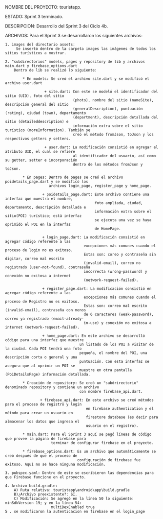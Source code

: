 NOMBRE DEL PROYECTO: touristapp.

ESTADO: Sprint 3 terminado.

DESCRIPCION: Desarrollo del Sprint 3 del Ciclo 4b.

ARCHIVOS: Para el Sprint 3 se desarrollaron los siguientes archivos:

    1. images del directorio assets: 
         Se insertó dentro de la carpeta images las imágenes de todos los sitios turísticos a mostrar.

    2. "subdirectorios" models, pages y repository de lib y archivos main.dart y firebase_options.dart
        Dentro de lib se realizó lo siguiente:

            * En models: Se creó el archivo site.dart y se modificó el archivo user.dart

                      + site.dart: Con este se modeló el identificador del sitio (UID), foto del sitio 
                                   (photo), nombre del sitio (nameSite), descripción general del sitio
                                   (generalDescription), puntuación (rating), ciudad (town), departamento
                                   (department), descripción detallada del sitio (detaileddescription) e 
                                   información extra sobre el sitio turístico (moreInformation). También se
                                   creó el método fromJson, toJson y los respectivos getters y setters.

                      + user.dart: La modificación consistió en agregar el atributo UID, el cual se refiere 
                                   al identificador del usuario, así como su getter, setter e incorporación
                                   dentro de los métodos fromJson y toJson.

            * En pages: Dentro de pages se creó el archivo poidetails_page.dart y se modificó los
                        archivos login_page, register_page y home_page.

                     + poidetails_page.dart: Este archivo contiene una interfaz que muestra el nombre,
                                             foto ampliada, ciudad, departamento, descripción detallada e
                                             información extra sobre el sitio(POI) turístico; está interfaz
                                             se ejecuta una vez se haya oprimido el POI en la interfaz 
                                             de HomePage.

                     + login_page.dart: La modificación consistió en agregar código referente a las 
                                        excepciones más comunes cuando el proceso de login no es exitoso.
                                        Estas son: coreo y contraseña sin digitar, correo mal escrito 
                                        (invalid-email), correo no registrado (user-not-found), contraseña
                                        incorrecta (wrong-password) y conexión no exitosa a internet
                                        (network-request-failed).

                     + register_page.dart: La modificación consistió en agregar código referente a las 
                                        excepciones más comunes cuando el proceso de Registro no es exitoso.
                                        Estas son: correo mal escrito (invalid-email), contraseña con menos
                                        de 6 caracteres (weak-password), correo ya registrado (email-already-
                                        in-use) y conexión no exitosa a internet (network-request-failed).

                     + home_page.dart: En este archivo se desarrolló código para una interfaz que muestre
                                      un listado de los POI a visitar de la ciudad. Cada POI tendrá una foto
                                      pequeña, el nombre del POI, una descripción corta o general y una
                                      puntuación. Con esta interfaz se asegura que al oprimir un POI se 
                                      muestre en otra pantalla (PoiDetailsPage) información detallada.

            * Creación de repository: Se creó un "subdrirectorio" denominado repository y contiene un archivo
                                      con nombre firebase_api.dart.

                    + firebase_api.dart: En este archivo se creó métodos para el proceso de registro y login
                                         en firebase authentication y el método para crear un usuario en
                                         firestore database (es decir para almacenar los datos que ingresa el
                                         usuario en el registro).
            
            * main.dart: Para el Sprint 3 aquí se pegó líneas de código que provee la página de firebase para
                         terminar de configurar firebase en el proyecto.

            * firebase_options.dart: Es un archivo que automáticamente se creó después de que el proceso de 
                                     configuración de firebase fue exitoso. Aquí no se hace ninguna modificación.
    
    3. pubspec.yaml: Dentro de este se escribieron las dependencias para que Firebase funcione en el proyecto.

    4. Archivo build.gradle:
        A) Ruta relativa: touristapp\android\app\build.gradle
        B)¿Archivo preexistente?: SI.
        C) Modificación: Se agregó en la línea 50 lo siguiente: minSdkVersion 19; y en la línea 54:
                         multiDexEnabled true
    5 . se modificaron la autenticacion en firebase en el login_page
